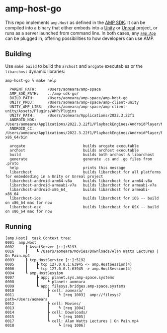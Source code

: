 # amp-host-go
This repo implements `amp.Host` as defined in the [AMP SDK](https://github.com/amp-space/amp-sdk-go).  It can be compiled into a binary that either embeds into a [Unity](https://github.com/amp-space/amp-client-unity) or [Unreal](https://github.com/amp-space/amp-client-unreal) project, or runs as a server launched from command line.  In both cases, any [`amp.App`](https://github.com/amp-space/amp-sdk-go/blob/main/amp/api.app.go) can be plugged in, offering possibilities to how developers can use AMP.  

## Building
Use `make build` to build the `archost` and `arcgate` executables or the `libarchost` dynamic libraries:

```
amp-host-go % make help

  PARENT_PATH:     /Users/aomeara/amp-space
  AMP_SDK_PATH:    ../amp-sdk-go/
  BUILD_PATH:      /Users/aomeara/amp-space/amp-host-go
  UNITY_PROJ:      /Users/aomeara/amp-space/amp-client-unity
  UNITY_AMP_LIBS:  /Users/aomeara/amp-space/amp-client-unity/Assets/Plugins/AMP/Plugins
  UNITY_PATH:      /Users/aomeara/Applications/2022.3.22f1
  ANDROID_NDK:     /Users/aomeara/Applications/2022.3.22f1/PlaybackEngines/AndroidPlayer/NDK
  ANDROID_CC:      /Users/aomeara/Applications/2022.3.22f1/PlaybackEngines/AndroidPlayer/NDK/toolchains/llvm/prebuilt/darwin-x86_64/bin

  arcgate                          builds arcgate executable
  archost                          builds archost executable
  build                            builds both archost & libarchost
  generate                         generate .cs and .go files from .proto
  help                             prints this message
  libarchost                       builds libarchost for all platforms for embeddeding in a Unity or Unreal project
  libarchost-android-arm64-v8a     builds libarchost for arm64-v8a
  libarchost-android-armeabi-v7a   builds libarchost for armeabi-v7a 
  libarchost-android-x86_64_       builds libarchost for armeabi-x86_64
  libarchost-ios                   builds libarchost for iOS -- build on x86_64 mac for now
  libarchost-osx                   builds libarchost for OSX -- build on x86_64 mac for now
```

## Running

```
[amp.Host]  task.Context tree:
0001  amp.Host
0002     ┣ AssetServer [::]:5193
0016     ┃    ┗ /Users/aomeara/Movies/Downloads/Alan Watts Lectures | On Pain.mp4
0003     ┣ tcp.HostService [::]:5192
0005     ┃    ┣ tcp 127.0.0.1:63945 <- amp.HostSession(4)
0006     ┃    ┗ tcp 127.0.0.1:63945 -> amp.HostSession(4)
0004     ┗ amp.HostSession
0007          ┣ app: planet.sys.amp-space.systems
0008          ┃    ┗ planet: aomeara
0009          ┗ app: filesys.bridges.amp-space.systems
0010               ┣ cell: aomeara/
0011               ┃    ┗ [req 1003]  amp://filesys?path=/Users/aomeara
0012               ┣ cell: Movies/
0013               ┃    ┗ [req 1004] 
0014               ┣ cell: Downloads/
0015               ┃    ┗ [req 1005] 
0017               ┗ cell: Alan Watts Lectures | On Pain.mp4
0018                    ┗ [req 1006] 
```



